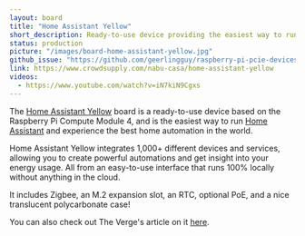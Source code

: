 ```yaml
---
layout: board
title: "Home Assistant Yellow"
short_description: Ready-to-use device providing the easiest way to run Home Assistant in the world.
status: production
picture: "/images/board-home-assistant-yellow.jpg"
github_issue: "https://github.com/geerlingguy/raspberry-pi-pcie-devices/issues/253"
link: https://www.crowdsupply.com/nabu-casa/home-assistant-yellow
videos:
  - https://www.youtube.com/watch?v=iN7kiN9Cgxs
---
```

The [Home Assistant Yellow](https://www.crowdsupply.com/nabu-casa/home-assistant-yellow) board is a ready-to-use device based on the Raspberry Pi Compute Module 4, and is the easiest way to run [Home Assistant](https://www.nabucasa.com/) and experience the best home automation in the world.

Home Assistant Yellow integrates 1,000+ different devices and services, allowing you to create powerful automations and get insight into your energy usage. All from an easy-to-use interface that runs 100% locally without anything in the cloud.

It includes Zigbee, an M.2 expansion slot, an RTC, optional PoE, and a nice translucent polycarbonate case!

You can also check out The Verge's article on it [here](https://www.theverge.com/2021/9/16/22678088/home-assistant-amber-smart-home-hub-specs-release-date-price).
